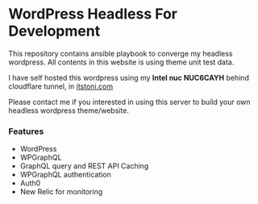 # WordPress Headless For Development

This repository contains ansible playbook to converge my headless wordpress.
All contents in this website is using theme unit test data.

I have self hosted this wordpress using my **Intel nuc NUC6CAYH** behind cloudflare tunnel, in [itstoni.com](https://wp.itstoni.com)

Please contact me if you interested in using this server to build your own headless wordpress theme/website.

### Features

- WordPress
- WPGraphQL
- GraphQL query and REST API Caching
- WPGraphQL authentication
- Auth0
- New Relic for monitoring
